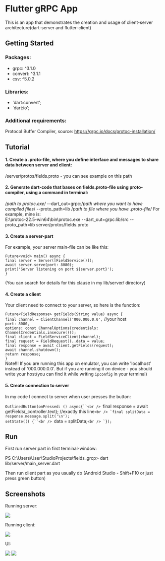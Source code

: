 # Flutter gRPC App

This is an app that demonstrates the creation and usage of client-server architecture(dart-server and flutter-client)

## Getting Started

### Packages:
- grpc: ^3.1.0
- convert: ^3.1.1
- csv: ^5.0.2

### Libraries:
- 'dart:convert';
- 'dart:io';

### Additional requirements:
Protocol Buffer Compiler, source: https://grpc.io/docs/protoc-installation/

## Tutorial

#### 1. Create a .proto-file, where you define interface and messages to share data between server and client:
/server/protos/fields.proto - you can see example on this path

#### 2. Generate dart-code that bases on fields.proto-file using proto-compiler, using a command in terminal:
/*path to protoc.exe*/ --dart_out=grpc:/*path where you want to have compiled files*/ --proto_path=lib /*path to file where you have .proto-file*/
For example, mine is:  
E:\protoc-22.5-win64\bin\protoc.exe --dart_out=grpc:lib/src --proto_path=lib server/protos/fields.proto

#### 3. Create a server-part
For example, your server main-file can be like this:

`Future<void> main() async {`<br />
`final server = Server([FieldService()]);`<br />
`await server.serve(port: 8080);`<br />
`print('Server listening on port ${server.port}');`<br />
`}`<br />

(You can search for details for this clause in my lib/server/ directory)

#### 4. Create a client
Your client need to connect to your server, so here is the function:

`Future<FieldResponse> getFields(String value) async {`  <br />
`final channel = ClientChannel('000.000.0.0',` //your host<br />
`port: 8080,` <br />
`options: const ChannelOptions(credentials: ChannelCredentials.insecure()));` <br />
`final client = FieldServiceClient(channel);` <br />
`final request = FieldRequest()..data = value;` <br />
`final response = await client.getFields(request);` <br />
`await channel.shutdown();` <br />
`return response;` <br />
`}` <br />
Note!!! If you are running this app on emulator, you can write 'localhost' instead of '000.000.0.0'. But if you are running it on device - you should write your host(you can find it while writing `ipconfig` in your terminal)

#### 5. Create connection to server

In my code I connect to server when user presses the button:

`OutlinedButton(onPressed: () async{``<br />
`final response = await getFields(_controller.text); //exactly this line``<br />
`final splitData = response.message.split('\n');``<br />
`setState(() {``<br />
`data = splitData;``<br />
`});``<br />

## Run

First run server part in first terminal-window:

PS C:\Users\User\StudioProjects\fields_grcp> dart lib/server/main_server.dart  

Then run client part as you usually do (Android Studio - Shift+F10 or just press green button)

## Screenshots

Running server:

![](./screenshots/img.png)

Running client:

![](./screenshots/img_1.png)

UI:

![](./screenshots/img_2.png)
![](./screenshots/img_3.png)
